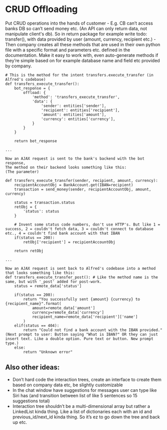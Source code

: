 # CRUD Offloading

Put CRUD operations into the hands of customer
    - E.g. CB can’t access banks DB so can’t send money etc. (An API can only return data, not manipulate client's db). So in return package for example write todo: transfer(), with data provided by user (amount, currency, recipient etc.)
    - Then company creates all these methods that are used in their own python file with a specific format and parameters etc. defined in the documentation. Make it easy to work with, even auto-generate methods if they’re simple based on for example database name and field etc provided by company.

```
# This is the method for the intent transfers.execute_transfer (in Alfred's codebase)
def transfers_execute_transfer():
    bot_response = {
        offload: {
            'method': 'transfers_execute_transfer',
            'data': {
                'sender': entities['sender'],
                'recipient': entities['recipient'],
                'amount': entities['amount'],
                'currency': entities['currency'],
            }
        }
    }

    return bot_response

...

Now an AJAX request is sent to the bank's backend with the bot response,
The method on their backend looks something like this:
(The parameter)

def transfers_execute_transfer(sender, recipient, amount, currency):
    recipientAccountObj = BankAccount.get(IBAN=recipient)
    transaction = send_money(sender, recipientAccountObj, amount, currency)

    status = transaction.status
    retObj = {
        'status': status
    }

    # Invent some status code numbers, don't use HTTP's. But like 1 = success, 2 = couldn't fetch data, 3 = couldn't connect to database etc., 4 = couldn't find bank account with that IBAN
    if(status == 200):
        retObj['recipient'] = recipientAccountObj

    return retObj

...

Now an AJAX request is sent back to Alfred's codebase into a method that looks something like this:
def transfers_execute_transfer_post(): # Like the method name is the same, but with '_post' added for post-work.
    status = remote_data['status']

    if(status == 200):
        return "You successfully sent {amount} {currency} to {recipient_name}".format(
            amount=remote_data['amount']
            currency=remote_data['currency']
            recipient_name=remote_data['recipient']['name']
        )
    elif(status == 404):
        return "Could not find a bank account with the IBAN provided." (Next prompt to user: Button saying "What is IBAN?" OR they can just insert text. Like a double option. Pure text or button. New prompt type.)
    else:
        return "Unknown error"

```

## Also other ideas:
- Don’t hard code the interaction trees, create an interface to create them based on company data etc, be slightly customizable
- In the chat window have suggestions for messages user can type like Siri has (and transition between list of like 5 sentences so 15 suggestions total)
- Interaction tree shouldn’t be a multi-dimensional array but rather a LinkedList kinda thing. Like a list of dictionaries each with an id and previous_id/next_id kinda thing. So it’s ez to go down the tree and back up etc.
